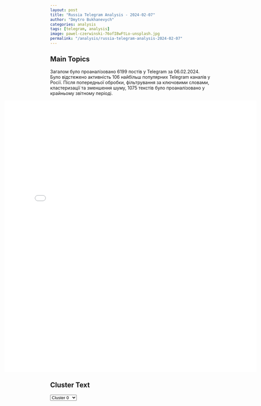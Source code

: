 ```yaml
---
layout: post
title: "Russia Telegram Analysis - 2024-02-07"
author: "Dmytro Bukhanevych"
categories: analysis
tags: [telegram, analysis]
image: pawel-czerwinski-76ofI8wFtLo-unsplash.jpg
permalink: "/analysis/russia-telegram-analysis-2024-02-07"
---
```


<style>
    /* Adjusting iframe-container styles */
    .wide-iframe-container {
        width: calc(100% + 30vw);  /* Extending the width */
        margin-left: -15vw;       /* Negative margin to push to the left */
        overflow: hidden;         /* In case the iframe content spills over */
    }

    .wide-iframe-container iframe {
        width: 100%;  /* Making the iframe take the full width of its container */
        border: none; /* Removing any borders from the iframe */
    }

    /* Toggle mechanism */
    .hidden {
        display: none;
    }
    
    .show-content-target:checked + .show-content {
        display: block;
    }
</style>

<h2>Main Topics</h2>
<p>Загалом було проаналізовано 6199 постів у Telegram за 06.02.2024. Було відстежено активність 106 найбільш популярних Telegram каналів у Росії. Після попередньої обробки, фільтрування за ключовими словами, кластеризації та зменшення шуму, 1075 текстів було проаналізовано у крайньому звітному періоді.</p>
<!-- Embedding Main Plotly Visualization -->
<div class="wide-iframe-container">
    <iframe src="{{site.baseurl}}/visualizations/2024-02-07/fig_topics_time.html" height="850"></iframe>
</div>


<h2>Cluster Text</h2>

<!-- Dropdown to select a cluster -->
<select id="clusterSelector" onchange="displayClusterText()">
<option value="0">Cluster 0</option><option value="1">Cluster 1</option><option value="2">Cluster 2</option><option value="3">Cluster 3</option><option value="4">Cluster 4</option><option value="5">Cluster 5</option><option value="6">Cluster 6</option><option value="7">Cluster 7</option><option value="8">Cluster 8</option><option value="9">Cluster 9</option><option value="10">Cluster 10</option><option value="11">Cluster 11</option><option value="12">Cluster 12</option>
</select>

<!-- Display area for the selected cluster's text -->
<div id="clusterTextDisplay" class="hidden"></div>

<script type="text/javascript">
    var clusterDetails = {"0": "<b>Total Posts:</b> 18<br><b>Date:</b> 2024-02-06 18:53:29+00:00<br><b>Author:</b> readovkanews<br><b>Link:</b> https://t.me/s/readovkanews/73648<br><b>Subscribers:</b> 2317945<br><b>Text:</b> \u0422\u0435\u043a\u0441\u0442: \u2757\ufe0f\u0416\u0443\u0440\u043d\u0430\u043b\u0438\u0441\u0442 \u0422\u0430\u043a\u0435\u0440 \u041a\u0430\u0440\u043b\u0441\u043e\u043d \u0437\u0430\u044f\u0432\u0438\u043b, \u0447\u0442\u043e \u0441\u043a\u043e\u0440\u043e \u0432\u043e\u0437\u044c\u043c\u0435\u0442 \u0438\u043d\u0442\u0435\u0440\u0432\u044c\u044e \u0443 \u041f\u0443\u0442\u0438\u043d\u0430", "1": "<b>Total Posts:</b> 118<br><b>Date:</b> 2024-02-06 18:56:14+00:00<br><b>Author:</b> shot_shot<br><b>Link:</b> https://t.me/s/shot_shot/62236<br><b>Subscribers:</b> 865667<br><b>Text:</b> \u0422\u0435\u043a\u0441\u0442: \u0410\u043c\u0435\u0440\u0438\u043a\u0430\u043d\u0441\u043a\u0438\u0439 \u0436\u0443\u0440\u043d\u0430\u043b\u0438\u0441\u0442 \u0422\u0430\u043a\u0435\u0440 \u041a\u0430\u0440\u043b\u0441\u043e\u043d \u043f\u043e\u0434\u0442\u0432\u0435\u0440\u0434\u0438\u043b, \u0447\u0442\u043e \u0441\u043a\u043e\u0440\u043e \u0432\u043e\u0437\u044c\u043c\u0451\u0442 \u0438\u043d\u0442\u0435\u0440\u0432\u044c\u044e \u0443 \u0412\u043b\u0430\u0434\u0438\u043c\u0438\u0440\u0430 \u041f\u0443\u0442\u0438\u043d\u0430.\u0413\u043b\u0430\u0432\u043d\u043e\u0435: \u2014 \u0412\u043e\u0437\u044c\u043c\u0451\u0442 \u0438\u043d\u0442\u0435\u0440\u0432\u044c\u044e \u0443 \u043f\u0440\u0435\u0437\u0438\u0434\u0435\u043d\u0442\u0430 \u0420\u0424, \u043f\u043e\u0442\u043e\u043c\u0443 \u0447\u0442\u043e \u0430\u043c\u0435\u0440\u0438\u043a\u0430\u043d\u0446\u044b \u0430\u0431\u0441\u043e\u043b\u044e\u0442\u043d\u043e \u043d\u0435 \u0432 \u043a\u0443\u0440\u0441\u0435 \u0442\u043e\u0433\u043e, \u0447\u0442\u043e \u043f\u0440\u043e\u0438\u0441\u0445\u043e\u0434\u0438\u0442 \u0432 \u0420\u043e\u0441\u0441\u0438\u0438 \u0438 \u043d\u0430 \u0423\u043a\u0440\u0430\u0438\u043d\u0435. \u2014 \u041a\u043e\u043c\u0430\u043d\u0434\u0430 \u041a\u0430\u0440\u043b\u0441\u043e\u043d\u0430 \u0441\u0430\u043c\u0430 \u043e\u043f\u043b\u0430\u0442\u0438\u043b\u0430 \u043f\u043e\u0435\u0437\u0434\u043a\u0443 \u0432 \u041c\u043e\u0441\u043a\u0432\u0443, \u043e\u043d \u043d\u0438 \u043e\u0442 \u043a\u043e\u0433\u043e \u043d\u0435 \u0431\u0440\u0430\u043b \u0434\u0435\u043d\u0435\u0433. \u2014 \u0411\u0435\u043b\u044b\u0439 \u0434\u043e\u043c \u0434\u0432\u0430\u0436\u0434\u044b \u043f\u044b\u0442\u0430\u043b\u0441\u044f \u0441\u043e\u0440\u0432\u0430\u0442\u044c \u0438\u043d\u0442\u0435\u0440\u0432\u044c\u044e \u0441 \u0412\u043b\u0430\u0434\u0438\u043c\u0438\u0440\u043e\u043c \u041f\u0443\u0442\u0438\u043d\u044b\u043c.\u2014 \u0418\u043d\u0442\u0435\u0440\u0432\u044c\u044e \u0441 \u0412\u043b\u0430\u0434\u0438\u043c\u0438\u0440\u043e\u043c \u041f\u0443\u0442\u0438\u043d\u044b\u043c \u0431\u0443\u0434\u0435\u0442 \u0432\u044b\u043b\u043e\u0436\u0435\u043d\u043e \u043d\u0430 \u0441\u0430\u0439\u0442\u0435, \u043f\u043e\u0441\u043c\u043e\u0442\u0440\u0435\u0442\u044c \u0435\u0433\u043e \u043c\u043e\u0436\u043d\u043e \u0431\u0443\u0434\u0435\u0442 \u0431\u0435\u0441\u043f\u043b\u0430\u0442\u043d\u043e. \u2014 \u041f\u0440\u0435\u0434\u043b\u043e\u0436\u0438\u043b \u0417\u0435\u043b\u0435\u043d\u0441\u043a\u043e\u043c\u0443 \u0434\u0430\u0442\u044c \u0438\u043d\u0442\u0435\u0440\u0432\u044c\u044e. \u041a\u0430\u0440\u043b\u0441\u043e\u043d \u0443\u0442\u0432\u0435\u0440\u0436\u0434\u0430\u0435\u0442, \u0447\u0442\u043e, \u0437\u0430\u043f\u0438\u0441\u044b\u0432\u0430\u044f \u0438\u043d\u0442\u0435\u0440\u0432\u044c\u044e \u0441 \u0417\u0435\u043b\u0435\u043d\u0441\u043a\u0438\u043c, \u0421\u041c\u0418 \u0437\u0430\u043d\u0438\u043c\u0430\u044e\u0442\u0441\u044f \u043f\u0440\u043e\u043f\u0430\u0433\u0430\u043d\u0434\u043e\u0439 \u0432 \u0441\u0430\u043c\u043e\u0439 \u043e\u0442\u0432\u0440\u0430\u0442\u0438\u0442\u0435\u043b\u044c\u043d\u043e\u0439 \u0444\u043e\u0440\u043c\u0435, \u0432\u0435\u0434\u0443\u0449\u0435\u0439 \u043a \u0433\u0438\u0431\u0435\u043b\u0438 \u043b\u044e\u0434\u0435\u0439.\u0420\u0430\u043d\u0435\u0435 SHOT \u043f\u0438\u0441\u0430\u043b, \u0447\u0442\u043e \u041a\u0430\u0440\u043b\u0441\u043e\u043d\u0430 \u0437\u0430\u043c\u0435\u0442\u0438\u043b\u0438 \u0432 \u043c\u043e\u0441\u043a\u043e\u0432\u0441\u043a\u043e\u043c \u0411\u043e\u043b\u044c\u0448\u043e\u043c \u0442\u0435\u0430\u0442\u0440\u0435. \u042d\u0442\u043e \u043f\u0435\u0440\u0432\u044b\u0439 \u0432\u0438\u0437\u0438\u0442 \u0441\u043a\u0430\u043d\u0434\u0430\u043b\u044c\u043d\u043e\u0433\u043e \u043e\u0431\u043e\u0437\u0440\u0435\u0432\u0430\u0442\u0435\u043b\u044f \u0432 \u0420\u043e\u0441\u0441\u0438\u044e.\ud83c\udfaf \u041f\u043e\u0434\u043f\u0438\u0441\u044b\u0432\u0430\u0439\u0441\u044f \u043d\u0430 SHOT", "2": "<b>Total Posts:</b> 239<br><b>Date:</b> 2024-02-06 03:02:00+00:00<br><b>Author:</b> ostashkonews<br><b>Link:</b> https://t.me/s/OstashkoNews/118425<br><b>Subscribers:</b> 370603<br><b>Text:</b> \u0422\u0435\u043a\u0441\u0442: \ud83d\udd57 \u0413\u043b\u0430\u0432\u043d\u044b\u0435 \u0441\u043e\u0431\u044b\u0442\u0438\u044f \u043d\u0430 06:00:\u25aa\ufe0f\u0412\u043b\u0430\u0441\u0442\u0438 \u0423\u043a\u0440\u0430\u0438\u043d\u044b \u043f\u0440\u043e\u0432\u043e\u0434\u044f\u0442 \u0430\u0443\u0434\u0438\u0442 \u0434\u0435\u0439\u0441\u0442\u0432\u0438\u0439 \u0412\u0421\u0423 \u0437\u0430 \u0434\u0432\u0430 \u0433\u043e\u0434\u0430\u25aa\ufe0f\u041f\u0440\u0435\u0434\u0441\u0442\u0430\u0432\u0438\u0442\u0435\u043b\u044c \u0421\u043e\u0435\u0434\u0438\u043d\u0435\u043d\u043d\u044b\u0445 \u0428\u0442\u0430\u0442\u043e\u0432 \u0432 \u041e\u041e\u041d \u043d\u0430\u0437\u0432\u0430\u043b \u0443\u0434\u0430\u0440\u044b \u043f\u043e \u0418\u0440\u0430\u043a\u0443 \u0438 \u0421\u0438\u0440\u0438\u0438 \u00ab\u043d\u0435\u043e\u0431\u0445\u043e\u0434\u0438\u043c\u044b\u043c\u0438 \u0438 \u043f\u0440\u043e\u043f\u043e\u0440\u0446\u0438\u043e\u043d\u0430\u043b\u044c\u043d\u044b\u043c\u0438\u00bb\u25aa\ufe0f\u0428\u0430\u043d\u0441\u044b \u0423\u043a\u0440\u0430\u0438\u043d\u044b \u0434\u043e\u0431\u0438\u0442\u044c\u0441\u044f \u044d\u043a\u0441\u0442\u0440\u0430\u0434\u0438\u0446\u0438\u0438 \u0440\u043e\u0441\u0441\u0438\u0439\u0441\u043a\u043e\u0433\u043e \u0431\u0438\u0437\u043d\u0435\u0441\u043c\u0435\u043d\u0430 \u0427\u0443\u0440\u043a\u0438\u043d\u0430 \u043d\u0435\u0432\u044b\u0441\u043e\u043a\u0438\u25aa\ufe0f\u0423\u043a\u0440\u0430\u0438\u043d\u0446\u044b \u043d\u0435 \u0445\u043e\u0442\u044f\u0442 \u0440\u0430\u0431\u043e\u0442\u0430\u0442\u044c \u0432 \u0413\u0435\u0440\u043c\u0430\u043d\u0438\u0438 \u0438\u0437-\u0437\u0430 \u0432\u044b\u0441\u043e\u043a\u0438\u0445 \u043f\u043e\u0441\u043e\u0431\u0438\u0439\u041e\u0441\u0442\u0430\u0448\u043a\u043e! \u0412\u0430\u0436\u043d\u043e\u0435 \u2013 \u043f\u043e\u0434\u043f\u0438\u0448\u0438\u0441\u044c", "3": "<b>Total Posts:</b> 76<br><b>Date:</b> 2024-02-06 18:33:52+00:00<br><b>Author:</b> readovkanews<br><b>Link:</b> https://t.me/s/readovkanews/73644<br><b>Subscribers:</b> 2317945<br><b>Text:</b> \u0422\u0435\u043a\u0441\u0442: \u2757\ufe0f\u0411\u0430\u0439\u0434\u0435\u043d \u043f\u043e\u0442\u0440\u0435\u0431\u043e\u0432\u0430\u043b \u043e\u0442 \u041a\u043e\u043d\u0433\u0440\u0435\u0441\u0441\u0430 \u043d\u0435\u043c\u0435\u0434\u043b\u0435\u043d\u043d\u043e \u043f\u0440\u0435\u0434\u0441\u0442\u0430\u0432\u0438\u0442\u044c \u0435\u043c\u0443 \u043d\u0430 \u0441\u0442\u043e\u043b \u0434\u043b\u044f \u043f\u043e\u0434\u043f\u0438\u0441\u0438 \u0437\u0430\u043a\u043e\u043d\u043e\u043f\u0440\u043e\u0435\u043a\u0442 \u043f\u043e \u043f\u043e\u043c\u043e\u0449\u0438 \u0423\u043a\u0440\u0430\u0438\u043d\u0435 \u2014 \u0437\u0430\u044f\u0432\u043b\u0435\u043d\u0438\u0435\u0417\u0430\u043a\u043e\u043d\u043e\u043f\u0440\u043e\u0435\u043a\u0442 \u043f\u043e \u0433\u0440\u0430\u043d\u0438\u0446\u0435 \u0438 \u043f\u043e\u043c\u043e\u0449\u0438 \u0423\u043a\u0440\u0430\u0438\u043d\u0435, \u0441\u043a\u043e\u0440\u0435\u0435 \u0432\u0441\u0435\u0433\u043e, \u0434\u0430\u0436\u0435 \u043d\u0435 \u0431\u0443\u0434\u0435\u0442 \u043f\u043e\u0441\u0442\u0430\u0432\u043b\u0435\u043d \u043d\u0430 \u0433\u043e\u043b\u043e\u0441\u043e\u0432\u0430\u043d\u0438\u0435 \u0432 \u0421\u0435\u043d\u0430\u0442\u0435 \u0421\u0428\u0410, \u0437\u0430\u044f\u0432\u0438\u043b \u0432 \u0441\u0432\u043e\u0435\u043c \u043e\u0431\u0440\u0430\u0449\u0435\u043d\u0438\u0438 \u0414\u0436\u043e \u0411\u0430\u0439\u0434\u0435\u043d. \u0418\u0437-\u0437\u0430 \u044d\u0442\u043e\u0433\u043e, \u043f\u043e \u0435\u0433\u043e \u0441\u043b\u043e\u0432\u0430\u043c, \u043d\u0435\u0437\u0430\u043b\u0435\u0436\u043d\u0430\u044f \u043d\u0430\u0445\u043e\u0434\u0438\u0442\u0441\u044f \u0432 \u043e\u0442\u0447\u0430\u044f\u043d\u043d\u043e\u043c \u043f\u043e\u043b\u043e\u0436\u0435\u043d\u0438\u0438.\u0420\u0430\u043d\u0435\u0435 \u043b\u0438\u0434\u0435\u0440 \u0414\u0435\u043c\u043f\u0430\u0440\u0442\u0438\u0438 \u0432 \u0421\u0435\u043d\u0430\u0442\u0435 \u0443\u0433\u0440\u043e\u0436\u0430\u043b \u0438\u0441\u0447\u0435\u0437\u043d\u043e\u0432\u0435\u043d\u0438\u0435\u043c \u0423\u043a\u0440\u0430\u0438\u043d\u044b \u0434\u043e \u043a\u043e\u043d\u0446\u0430 \u0433\u043e\u0434\u0430, \u0435\u0441\u043b\u0438 \u041a\u0438\u0435\u0432\u0443 \u043d\u0435 \u0432\u044b\u0434\u0435\u043b\u044f\u0442 \u0431\u0430\u0441\u043d\u043e\u0441\u043b\u043e\u0432\u043d\u044b\u0435 $60 \u043c\u043b\u0440\u0434. \u0411\u0430\u0439\u0434\u0435\u043d, \u043f\u043e\u0434\u0447\u0435\u0440\u043a\u0438\u0432\u0430\u044f \u00ab\u043d\u0435\u043c\u0435\u0434\u043b\u0435\u043d\u043d\u043e\u00bb, \u0443\u0436\u0435 \u043d\u0430\u0447\u0438\u043d\u0430\u0435\u0442 \u0442\u043e\u043f\u0430\u0442\u044c \u043d\u043e\u0436\u043a\u043e\u0439.", "4": "<b>Total Posts:</b> 192<br><b>Date:</b> 2024-02-06 11:07:12+00:00<br><b>Author:</b> mod_russia<br><b>Link:</b> https://t.me/s/mod_russia/35390<br><b>Subscribers:</b> 533005<br><b>Text:</b> \u0422\u0435\u043a\u0441\u0442: \u26a1\ufe0f\u00a0\u0421\u0432\u043e\u0434\u043a\u0430 \u041c\u0438\u043d\u0438\u0441\u0442\u0435\u0440\u0441\u0442\u0432\u0430 \u043e\u0431\u043e\u0440\u043e\u043d\u044b \u0420\u043e\u0441\u0441\u0438\u0439\u0441\u043a\u043e\u0439 \u0424\u0435\u0434\u0435\u0440\u0430\u0446\u0438\u0438 \u043e \u0445\u043e\u0434\u0435 \u043f\u0440\u043e\u0432\u0435\u0434\u0435\u043d\u0438\u044f \u0441\u043f\u0435\u0446\u0438\u0430\u043b\u044c\u043d\u043e\u0439 \u0432\u043e\u0435\u043d\u043d\u043e\u0439 \u043e\u043f\u0435\u0440\u0430\u0446\u0438\u0438\u00a0(\u043f\u043e \u0441\u043e\u0441\u0442\u043e\u044f\u043d\u0438\u044e \u043d\u0430 6 \u0444\u0435\u0432\u0440\u0430\u043b\u044f 2024 \u0433.)\u0412\u043e\u043e\u0440\u0443\u0436\u0435\u043d\u043d\u044b\u0435 \u0421\u0438\u043b\u044b \u0420\u043e\u0441\u0441\u0438\u0439\u0441\u043a\u043e\u0439 \u0424\u0435\u0434\u0435\u0440\u0430\u0446\u0438\u0438 \u043f\u0440\u043e\u0434\u043e\u043b\u0436\u0430\u044e\u0442 \u043f\u0440\u043e\u0432\u0435\u0434\u0435\u043d\u0438\u0435 \u0441\u043f\u0435\u0446\u0438\u0430\u043b\u044c\u043d\u043e\u0439 \u0432\u043e\u0435\u043d\u043d\u043e\u0439 \u043e\u043f\u0435\u0440\u0430\u0446\u0438\u0438.\u25ab\ufe0f \u041d\u0430 \u041a\u0443\u043f\u044f\u043d\u0441\u043a\u043e\u043c \u043d\u0430\u043f\u0440\u0430\u0432\u043b\u0435\u043d\u0438\u0438 \u043f\u043e\u0434\u0440\u0430\u0437\u0434\u0435\u043b\u0435\u043d\u0438\u044f \u00ab\u0417\u0430\u043f\u0430\u0434\u043d\u043e\u0439\u00bb \u0433\u0440\u0443\u043f\u043f\u0438\u0440\u043e\u0432\u043a\u0438 \u0432\u043e\u0439\u0441\u043a \u043e\u0442\u0440\u0430\u0437\u0438\u043b\u0438 \u0448\u0435\u0441\u0442\u044c \u0430\u0442\u0430\u043a \u0448\u0442\u0443\u0440\u043c\u043e\u0432\u044b\u0445 \u0433\u0440\u0443\u043f\u043f 25-\u0439 \u0432\u043e\u0437\u0434\u0443\u0448\u043d\u043e-\u0434\u0435\u0441\u0430\u043d\u0442\u043d\u043e\u0439, 30-\u0439, 44-\u0439 \u043c\u0435\u0445\u0430\u043d\u0438\u0437\u0438\u0440\u043e\u0432\u0430\u043d\u043d\u044b\u0445 \u0431\u0440\u0438\u0433\u0430\u0434 \u0412\u0421\u0423 \u0438 18-\u0439 \u0431\u0440\u0438\u0433\u0430\u0434\u044b \u043d\u0430\u0446\u0433\u0432\u0430\u0440\u0434\u0438\u0438 \u0423\u043a\u0440\u0430\u0438\u043d\u044b \u0432 \u0440\u0430\u0439\u043e\u043d\u0430\u0445 \u043d\u0430\u0441\u0435\u043b\u0435\u043d\u043d\u044b\u0445 \u043f\u0443\u043d\u043a\u0442\u043e\u0432 \u0421\u0438\u043d\u044c\u043a\u043e\u0432\u043a\u0430 \u0425\u0430\u0440\u044c\u043a\u043e\u0432\u0441\u043a\u043e\u0439 \u043e\u0431\u043b\u0430\u0441\u0442\u0438 \u0438 \u0422\u0435\u0440\u043d\u044b \u0414\u043e\u043d\u0435\u0446\u043a\u043e\u0439 \u041d\u0430\u0440\u043e\u0434\u043d\u043e\u0439 \u0420\u0435\u0441\u043f\u0443\u0431\u043b\u0438\u043a\u0438.\u041f\u0440\u043e\u0442\u0438\u0432\u043d\u0438\u043a \u043f\u043e\u0442\u0435\u0440\u044f\u043b \u0434\u043e 35-\u0442\u0438 \u0432\u043e\u0435\u043d\u043d\u043e\u0441\u043b\u0443\u0436\u0430\u0449\u0438\u0445 \u0438 \u0434\u0432\u0430 \u0430\u0432\u0442\u043e\u043c\u043e\u0431\u0438\u043b\u044f.\u25ab\ufe0f \u041d\u0430 \u041a\u0440\u0430\u0441\u043d\u043e\u043b\u0438\u043c\u0430\u043d\u0441\u043a\u043e\u043c \u043d\u0430\u043f\u0440\u0430\u0432\u043b\u0435\u043d\u0438\u0438 \u043f\u043e\u0434\u0440\u0430\u0437\u0434\u0435\u043b\u0435\u043d\u0438\u044f \u0433\u0440\u0443\u043f\u043f\u0438\u0440\u043e\u0432\u043a\u0438 \u0432\u043e\u0439\u0441\u043a \u00ab\u0426\u0435\u043d\u0442\u0440\u00bb \u0433\u0440\u0430\u043c\u043e\u0442\u043d\u044b\u043c\u0438 \u0434\u0435\u0439\u0441\u0442\u0432\u0438\u044f\u043c\u0438 \u0443\u043b\u0443\u0447\u0448\u0438\u043b\u0438 \u043f\u043e\u043b\u043e\u0436\u0435\u043d\u0438\u0435 \u043f\u043e \u043f\u0435\u0440\u0435\u0434\u043d\u0435\u043c\u0443 \u043a\u0440\u0430\u044e \u0438 \u043e\u0442\u0440\u0430\u0437\u0438\u043b\u0438 \u0434\u0432\u0435 \u0430\u0442\u0430\u043a\u0438 \u0448\u0442\u0443\u0440\u043c\u043e\u0432\u044b\u0445 \u0433\u0440\u0443\u043f\u043f 60-\u0439 \u043c\u0435\u0445\u0430\u043d\u0438\u0437\u0438\u0440\u043e\u0432\u0430\u043d\u043d\u043e\u0439 \u0431\u0440\u0438\u0433\u0430\u0434\u044b \u0412\u0421\u0423 \u0432 \u0440\u0430\u0439\u043e\u043d\u0435 \u043d\u0430\u0441\u0435\u043b\u0435\u043d\u043d\u043e\u0433\u043e \u043f\u0443\u043d\u043a\u0442\u0430 \u042f\u043c\u043f\u043e\u043b\u043e\u0432\u043a\u0430 \u0414\u043e\u043d\u0435\u0446\u043a\u043e\u0439 \u041d\u0430\u0440\u043e\u0434\u043d\u043e\u0439 \u0420\u0435\u0441\u043f\u0443\u0431\u043b\u0438\u043a\u0438. \u041a\u0440\u043e\u043c\u0435 \u0442\u043e\u0433\u043e, \u043d\u0430\u043d\u0435\u0441\u0435\u043d\u043e \u043f\u043e\u0440\u0430\u0436\u0435\u043d\u0438\u0435 \u0436\u0438\u0432\u043e\u0439 \u0441\u0438\u043b\u0435 \u0438 \u0442\u0435\u0445\u043d\u0438\u043a\u0435 \u043f\u043e\u0434\u0440\u0430\u0437\u0434\u0435\u043b\u0435\u043d\u0438\u0439 \u0412\u0421\u0423 \u0432 \u0440\u0430\u0439\u043e\u043d\u0430\u0445 \u043d\u0430\u0441\u0435\u043b\u0435\u043d\u043d\u044b\u0445 \u043f\u0443\u043d\u043a\u0442\u043e\u0432 \u0422\u043e\u0440\u0441\u043a\u043e\u0435 \u0414\u043e\u043d\u0435\u0446\u043a\u043e\u0439 \u041d\u0430\u0440\u043e\u0434\u043d\u043e\u0439 \u0420\u0435\u0441\u043f\u0443\u0431\u043b\u0438\u043a\u0438 \u0438 \u0421\u0435\u0440\u0435\u0431\u0440\u044f\u043d\u043a\u0430.\u041f\u043e\u0442\u0435\u0440\u0438 \u043f\u0440\u043e\u0442\u0438\u0432\u043d\u0438\u043a\u0430 \u0441\u043e\u0441\u0442\u0430\u0432\u0438\u043b\u0438: \u0434\u043e 240 \u0432\u043e\u0435\u043d\u043d\u043e\u0441\u043b\u0443\u0436\u0430\u0449\u0438\u0445, \u0442\u0440\u0438 \u0431\u043e\u0435\u0432\u044b\u0435 \u0431\u0440\u043e\u043d\u0438\u0440\u043e\u0432\u0430\u043d\u043d\u044b\u0435 \u043c\u0430\u0448\u0438\u043d\u044b, \u0447\u0435\u0442\u044b\u0440\u0435 \u0430\u0432\u0442\u043e\u043c\u043e\u0431\u0438\u043b\u044f, \u0430 \u0442\u0430\u043a\u0436\u0435 \u0441\u0430\u043c\u043e\u0445\u043e\u0434\u043d\u0430\u044f \u0430\u0440\u0442\u0438\u043b\u043b\u0435\u0440\u0438\u0439\u0441\u043a\u0430\u044f \u0443\u0441\u0442\u0430\u043d\u043e\u0432\u043a\u0430 \u00ab\u0410\u043a\u0430\u0446\u0438\u044f\u00bb.\u25ab\ufe0f \u041d\u0430 \u0414\u043e\u043d\u0435\u0446\u043a\u043e\u043c \u043d\u0430\u043f\u0440\u0430\u0432\u043b\u0435\u043d\u0438\u0438 \u043f\u043e\u0434\u0440\u0430\u0437\u0434\u0435\u043b\u0435\u043d\u0438\u044f \u00ab\u042e\u0436\u043d\u043e\u0439\u00bb \u0433\u0440\u0443\u043f\u043f\u0438\u0440\u043e\u0432\u043a\u0438 \u0432\u043e\u0439\u0441\u043a \u0437\u0430\u043d\u044f\u043b\u0438 \u0431\u043e\u043b\u0435\u0435 \u0432\u044b\u0433\u043e\u0434\u043d\u044b\u0435 \u0440\u0443\u0431\u0435\u0436\u0438 \u0438 \u043f\u043e\u0437\u0438\u0446\u0438\u0438, \u0430 \u0442\u0430\u043a\u0436\u0435 \u043e\u0442\u0440\u0430\u0437\u0438\u043b\u0438 \u0441\u0435\u043c\u044c \u0430\u0442\u0430\u043a \u043f\u0440\u043e\u0442\u0438\u0432\u043d\u0438\u043a\u0430 \u0438 \u043d\u0430\u043d\u0435\u0441\u043b\u0438 \u043f\u043e\u0440\u0430\u0436\u0435\u043d\u0438\u0435 \u0436\u0438\u0432\u043e\u0439 \u0441\u0438\u043b\u0435 \u0438 \u0442\u0435\u0445\u043d\u0438\u043a\u0435 \u0412\u0421\u0423 \u0432 \u0440\u0430\u0439\u043e\u043d\u0430\u0445 \u043d\u0430\u0441\u0435\u043b\u0435\u043d\u043d\u044b\u0445 \u043f\u0443\u043d\u043a\u0442\u043e\u0432 \u041a\u043b\u0435\u0449\u0435\u0435\u0432\u043a\u0430, \u0410\u043d\u0434\u0440\u0435\u0435\u0432\u043a\u0430, \u041a\u0443\u0440\u0434\u044e\u043c\u043e\u0432\u043a\u0430, \u041d\u043e\u0432\u0433\u043e\u0440\u043e\u0434\u0441\u043a\u043e\u0435, \u0413\u0435\u043e\u0440\u0433\u0438\u0435\u0432\u043a\u0430 \u0438 \u041a\u0430\u0442\u0435\u0440\u0438\u043d\u043e\u0432\u043a\u0430 \u0414\u043e\u043d\u0435\u0446\u043a\u043e\u0439 \u041d\u0430\u0440\u043e\u0434\u043d\u043e\u0439 \u0420\u0435\u0441\u043f\u0443\u0431\u043b\u0438\u043a\u0438.\u0412\u0421\u0423 \u043f\u043e\u0442\u0435\u0440\u044f\u043b\u0438 \u0443\u0431\u0438\u0442\u044b\u043c\u0438 \u0438 \u0440\u0430\u043d\u0435\u043d\u044b\u043c\u0438 \u0434\u043e 290 \u0432\u043e\u0435\u043d\u043d\u043e\u0441\u043b\u0443\u0436\u0430\u0449\u0438\u0445, \u0442\u0430\u043d\u043a, \u0434\u0432\u0435 \u0431\u043e\u0435\u0432\u044b\u0435 \u043c\u0430\u0448\u0438\u043d\u044b \u043f\u0435\u0445\u043e\u0442\u044b \u0438 \u0442\u0440\u0438 \u0430\u0432\u0442\u043e\u043c\u043e\u0431\u0438\u043b\u044f.\u041a\u0440\u043e\u043c\u0435 \u0442\u043e\u0433\u043e, \u0432 \u0445\u043e\u0434\u0435 \u043a\u043e\u043d\u0442\u0440\u0431\u0430\u0442\u0430\u0440\u0435\u0439\u043d\u043e\u0439 \u0431\u043e\u0440\u044c\u0431\u044b \u043f\u043e\u0440\u0430\u0436\u0435\u043d\u044b: \u0430\u0440\u0442\u0438\u043b\u043b\u0435\u0440\u0438\u0439\u0441\u043a\u0430\u044f \u0441\u0438\u0441\u0442\u0435\u043c\u0430 \u041c777 \u043f\u0440\u043e\u0438\u0437\u0432\u043e\u0434\u0441\u0442\u0432\u0430 \u0421\u0428\u0410, \u0433\u0430\u0443\u0431\u0438\u0446\u0430 \u00ab\u041c\u0441\u0442\u0430-\u0411\u00bb, \u0430 \u0442\u0430\u043a\u0436\u0435 \u0440\u0430\u0434\u0438\u043e\u043b\u043e\u043a\u0430\u0446\u0438\u043e\u043d\u043d\u0430\u044f \u0441\u0442\u0430\u043d\u0446\u0438\u044f \u043a\u043e\u043d\u0442\u0440\u0431\u0430\u0442\u0430\u0440\u0435\u0439\u043d\u043e\u0439 \u0431\u043e\u0440\u044c\u0431\u044b \u043f\u0440\u043e\u0438\u0437\u0432\u043e\u0434\u0441\u0442\u0432\u0430 \u0421\u0428\u0410 AN/TPQ-50.\u25ab\ufe0f \u041d\u0430 \u042e\u0436\u043d\u043e-\u0414\u043e\u043d\u0435\u0446\u043a\u043e\u043c \u043d\u0430\u043f\u0440\u0430\u0432\u043b\u0435\u043d\u0438\u0438 \u043f\u043e\u0434\u0440\u0430\u0437\u0434\u0435\u043b\u0435\u043d\u0438\u044f \u0433\u0440\u0443\u043f\u043f\u0438\u0440\u043e\u0432\u043a\u0438 \u0432\u043e\u0439\u0441\u043a \u00ab\u0412\u043e\u0441\u0442\u043e\u043a\u00bb \u0443\u043b\u0443\u0447\u0448\u0438\u043b\u0438 \u043f\u043e\u043b\u043e\u0436\u0435\u043d\u0438\u0435 \u043f\u043e \u043f\u0435\u0440\u0435\u0434\u043d\u0435\u043c\u0443 \u043a\u0440\u0430\u044e, \u043e\u0442\u0440\u0430\u0437\u0438\u043b\u0438 \u0434\u0432\u0435 \u0430\u0442\u0430\u043a\u0438 \u043f\u0440\u043e\u0442\u0438\u0432\u043d\u0438\u043a\u0430, \u0438 \u043d\u0430\u043d\u0435\u0441\u043b\u0438 \u043f\u043e\u0440\u0430\u0436\u0435\u043d\u0438\u0435 \u0436\u0438\u0432\u043e\u0439 \u0441\u0438\u043b\u0435 \u0438 \u0442\u0435\u0445\u043d\u0438\u043a\u0435 58-\u0439 \u043c\u043e\u0442\u043e\u043f\u0435\u0445\u043e\u0442\u043d\u043e\u0439 \u0431\u0440\u0438\u0433\u0430\u0434\u044b \u0412\u0421\u0423, 105-\u0439, 128-\u0439 \u0431\u0440\u0438\u0433\u0430\u0434 \u0442\u0435\u0440\u043e\u0431\u043e\u0440\u043e\u043d\u044b \u0432 \u0440\u0430\u0439\u043e\u043d\u0430\u0445 \u043d\u0430\u0441\u0435\u043b\u0435\u043d\u043d\u044b\u0445 \u043f\u0443\u043d\u043a\u0442\u043e\u0432 \u0421\u0442\u0430\u0440\u043e\u043c\u0430\u0439\u043e\u0440\u0441\u043a\u043e\u0435, \u0423\u0440\u043e\u0436\u0430\u0439\u043d\u043e\u0435 \u0414\u043e\u043d\u0435\u0446\u043a\u043e\u0439 \u041d\u0430\u0440\u043e\u0434\u043d\u043e\u0439 \u0420\u0435\u0441\u043f\u0443\u0431\u043b\u0438\u043a\u0438 \u0438 \u041f\u0440\u0438\u044e\u0442\u043d\u043e\u0435 \u0417\u0430\u043f\u043e\u0440\u043e\u0436\u0441\u043a\u043e\u0439 \u043e\u0431\u043b\u0430\u0441\u0442\u0438.\u041f\u043e\u0442\u0435\u0440\u0438 \u043f\u0440\u043e\u0442\u0438\u0432\u043d\u0438\u043a\u0430 \u0441\u043e\u0441\u0442\u0430\u0432\u0438\u043b\u0438 \u0434\u043e 195-\u0442\u0438 \u0432\u043e\u0435\u043d\u043d\u043e\u0441\u043b\u0443\u0436\u0430\u0449\u0438\u0445, \u0442\u0430\u043d\u043a \u0438 \u0434\u0432\u0430 \u0430\u0432\u0442\u043e\u043c\u043e\u0431\u0438\u043b\u044f.\u0412 \u0445\u043e\u0434\u0435 \u043a\u043e\u043d\u0442\u0440\u0431\u0430\u0442\u0430\u0440\u0435\u0439\u043d\u043e\u0439 \u0431\u043e\u0440\u044c\u0431\u044b \u043f\u043e\u0440\u0430\u0436\u0435\u043d\u044b \u0434\u0432\u0435 \u0441\u0430\u043c\u043e\u0445\u043e\u0434\u043d\u044b\u0435 \u0430\u0440\u0442\u0438\u043b\u043b\u0435\u0440\u0438\u0439\u0441\u043a\u0438\u0435 \u0443\u0441\u0442\u0430\u043d\u043e\u0432\u043a\u0438: \u00ab\u0410\u043a\u0430\u0446\u0438\u044f\u00bb \u0438 \u00ab\u0413\u0432\u043e\u0437\u0434\u0438\u043a\u0430\u00bb.\u25ab\ufe0f \u041d\u0430 \u0417\u0430\u043f\u043e\u0440\u043e\u0436\u0441\u043a\u043e\u043c \u043d\u0430\u043f\u0440\u0430\u0432\u043b\u0435\u043d\u0438\u0438 \u043f\u043e\u0434\u0440\u0430\u0437\u0434\u0435\u043b\u0435\u043d\u0438\u044f \u0440\u043e\u0441\u0441\u0438\u0439\u0441\u043a\u043e\u0439 \u0433\u0440\u0443\u043f\u043f\u0438\u0440\u043e\u0432\u043a\u0438 \u0432\u043e\u0439\u0441\u043a \u043f\u0440\u0438 \u043f\u043e\u0434\u0434\u0435\u0440\u0436\u043a\u0435 \u0430\u0440\u0442\u0438\u043b\u043b\u0435\u0440\u0438\u0438 \u043d\u0430\u043d\u0435\u0441\u043b\u0438 \u043f\u043e\u0440\u0430\u0436\u0435\u043d\u0438\u0435 \u0436\u0438\u0432\u043e\u0439 \u0441\u0438\u043b\u0435 \u0438 \u0442\u0435\u0445\u043d\u0438\u043a\u0435 128-\u0439 \u0433\u043e\u0440\u043d\u043e-\u0448\u0442\u0443\u0440\u043c\u043e\u0432\u043e\u0439, 65-\u0439, 118-\u0439 \u043c\u0435\u0445\u0430\u043d\u0438\u0437\u0438\u0440\u043e\u0432\u0430\u043d\u043d\u044b\u0445 \u0431\u0440\u0438\u0433\u0430\u0434 \u0412\u0421\u0423 \u0432 \u0440\u0430\u0439\u043e\u043d\u0430\u0445 \u043d\u0430\u0441\u0435\u043b\u0435\u043d\u043d\u044b\u0445 \u043f\u0443\u043d\u043a\u0442\u043e\u0432 \u0420\u0430\u0431\u043e\u0442\u0438\u043d\u043e, \u041d\u0435\u0441\u0442\u0435\u0440\u044f\u043d\u043a\u0430 \u0438 \u041f\u044f\u0442\u0438\u0445\u0430\u0442\u043a\u0438 \u0417\u0430\u043f\u043e\u0440\u043e\u0436\u0441\u043a\u043e\u0439 \u043e\u0431\u043b\u0430\u0441\u0442\u0438.\u041f\u0440\u043e\u0442\u0438\u0432\u043d\u0438\u043a \u043f\u043e\u0442\u0435\u0440\u044f\u043b \u0431\u043e\u043b\u0435\u0435 95-\u0442\u0438 \u0432\u043e\u0435\u043d\u043d\u043e\u0441\u043b\u0443\u0436\u0430\u0449\u0438\u0445, \u0434\u0432\u0435 \u0431\u043e\u0435\u0432\u044b\u0435 \u0431\u0440\u043e\u043d\u0438\u0440\u043e\u0432\u0430\u043d\u043d\u044b\u0435 \u043c\u0430\u0448\u0438\u043d\u044b \u0438 \u0434\u0432\u0430 \u043f\u0438\u043a\u0430\u043f\u0430.\u0412 \u0445\u043e\u0434\u0435 \u043a\u043e\u043d\u0442\u0440\u0431\u0430\u0442\u0430\u0440\u0435\u0439\u043d\u043e\u0439 \u0431\u043e\u0440\u044c\u0431\u044b \u043f\u043e\u0440\u0430\u0436\u0435\u043d\u044b: \u043e\u0440\u0443\u0434\u0438\u0435 \u0414-20 \u0438 \u0441\u0430\u043c\u043e\u0445\u043e\u0434\u043d\u0430\u044f \u0430\u0440\u0442\u0438\u043b\u043b\u0435\u0440\u0438\u0439\u0441\u043a\u0430\u044f \u0443\u0441\u0442\u0430\u043d\u043e\u0432\u043a\u0430 \u00ab\u0413\u0432\u043e\u0437\u0434\u0438\u043a\u0430\u00bb.\u25ab\ufe0f \u041d\u0430 \u0425\u0435\u0440\u0441\u043e\u043d\u0441\u043a\u043e\u043c \u043d\u0430\u043f\u0440\u0430\u0432\u043b\u0435\u043d\u0438\u0438 \u0432 \u0440\u0435\u0437\u0443\u043b\u044c\u0442\u0430\u0442\u0435 \u0430\u043a\u0442\u0438\u0432\u043d\u044b\u0445 \u0434\u0435\u0439\u0441\u0442\u0432\u0438\u0439 \u043f\u043e\u0434\u0440\u0430\u0437\u0434\u0435\u043b\u0435\u043d\u0438\u0439 \u0440\u043e\u0441\u0441\u0438\u0439\u0441\u043a\u043e\u0439 \u0433\u0440\u0443\u043f\u043f\u0438\u0440\u043e\u0432\u043a\u0438 \u0432\u043e\u0439\u0441\u043a \u0438 \u043a\u043e\u043c\u043f\u043b\u0435\u043a\u0441\u043d\u043e\u0433\u043e \u043e\u0433\u043d\u0435\u0432\u043e\u0433\u043e \u043f\u043e\u0440\u0430\u0436\u0435\u043d\u0438\u044f \u043f\u043e\u0442\u0435\u0440\u0438 \u0412\u0421\u0423 \u0432 \u0442\u0435\u0447\u0435\u043d\u0438\u0435 \u043f\u0440\u043e\u0448\u0435\u0434\u0448\u0438\u0445 \u0441\u0443\u0442\u043e\u043a \u0441\u043e\u0441\u0442\u0430\u0432\u0438\u043b\u0438 \u0434\u043e 30-\u0442\u0438 \u0432\u043e\u0435\u043d\u043d\u043e\u0441\u043b\u0443\u0436\u0430\u0449\u0438\u0445 \u0438 \u0434\u0432\u0430 \u0430\u0432\u0442\u043e\u043c\u043e\u0431\u0438\u043b\u044f.\u25ab\ufe0f \u041e\u043f\u0435\u0440\u0430\u0442\u0438\u0432\u043d\u043e-\u0442\u0430\u043a\u0442\u0438\u0447\u0435\u0441\u043a\u043e\u0439 \u0430\u0432\u0438\u0430\u0446\u0438\u0435\u0439, \u0431\u0435\u0441\u043f\u0438\u043b\u043e\u0442\u043d\u044b\u043c\u0438 \u043b\u0435\u0442\u0430\u0442\u0435\u043b\u044c\u043d\u044b\u043c\u0438 \u0430\u043f\u043f\u0430\u0440\u0430\u0442\u0430\u043c\u0438, \u0440\u0430\u043a\u0435\u0442\u043d\u044b\u043c\u0438 \u0432\u043e\u0439\u0441\u043a\u0430\u043c\u0438 \u0438 \u0430\u0440\u0442\u0438\u043b\u043b\u0435\u0440\u0438\u0435\u0439 \u0433\u0440\u0443\u043f\u043f\u0438\u0440\u043e\u0432\u043e\u043a \u0432\u043e\u0439\u0441\u043a \u0412\u0421 \u0420\u0424 \u0443\u043d\u0438\u0447\u0442\u043e\u0436\u0435\u043d \u0441\u043a\u043b\u0430\u0434 \u0430\u0432\u0438\u0430\u0446\u0438\u043e\u043d\u043d\u044b\u0445 \u0441\u0440\u0435\u0434\u0441\u0442\u0432 \u043f\u043e\u0440\u0430\u0436\u0435\u043d\u0438\u044f \u0412\u0421\u0423, \u043f\u043e\u0440\u0430\u0436\u0435\u043d\u044b \u0436\u0438\u0432\u0430\u044f \u0441\u0438\u043b\u0430 \u0438 \u0432\u043e\u0435\u043d\u043d\u0430\u044f \u0442\u0435\u0445\u043d\u0438\u043a\u0430 \u043f\u0440\u043e\u0442\u0438\u0432\u043d\u0438\u043a\u0430 \u0432 112-\u0442\u0438 \u0440\u0430\u0439\u043e\u043d\u0430\u0445.\u25ab\ufe0f \u0421\u0440\u0435\u0434\u0441\u0442\u0432\u0430\u043c\u0438 \u043f\u0440\u043e\u0442\u0438\u0432\u043e\u0432\u043e\u0437\u0434\u0443\u0448\u043d\u043e\u0439 \u043e\u0431\u043e\u0440\u043e\u043d\u044b \u0441\u0431\u0438\u0442\u044b \u0434\u0432\u0430 \u0440\u0435\u0430\u043a\u0442\u0438\u0432\u043d\u044b\u0445 \u0441\u043d\u0430\u0440\u044f\u0434\u0430 \u0441\u0438\u0441\u0442\u0435\u043c\u044b \u0437\u0430\u043b\u043f\u043e\u0432\u043e\u0433\u043e \u043e\u0433\u043d\u044f HIMARS.\u041a\u0440\u043e\u043c\u0435 \u0442\u043e\u0433\u043e, \u0443\u043d\u0438\u0447\u0442\u043e\u0436\u0435\u043d\u044b 30 \u0443\u043a\u0440\u0430\u0438\u043d\u0441\u043a\u0438\u0445 \u0431\u0435\u0441\u043f\u0438\u043b\u043e\u0442\u043d\u044b\u0445 \u043b\u0435\u0442\u0430\u0442\u0435\u043b\u044c\u043d\u044b\u0445 \u0430\u043f\u043f\u0430\u0440\u0430\u0442\u043e\u0432 \u0432 \u0440\u0430\u0439\u043e\u043d\u0430\u0445 \u043d\u0430\u0441\u0435\u043b\u0435\u043d\u043d\u044b\u0445 \u043f\u0443\u043d\u043a\u0442\u043e\u0432 \u041c\u0430\u0441\u044e\u0442\u043e\u0432\u043a\u0430 \u0425\u0430\u0440\u044c\u043a\u043e\u0432\u0441\u043a\u043e\u0439 \u043e\u0431\u043b\u0430\u0441\u0442\u0438, \u0411\u0430\u0440\u0430\u043d\u0438\u043a\u043e\u0432\u043a\u0430, \u041b\u0438\u0441\u0438\u0447\u0430\u043d\u0441\u043a, \u041d\u0438\u043a\u043e\u043b\u0430\u0435\u0432\u043a\u0430 \u041b\u0443\u0433\u0430\u043d\u0441\u043a\u043e\u0439 \u041d\u0430\u0440\u043e\u0434\u043d\u043e\u0439 \u0420\u0435\u0441\u043f\u0443\u0431\u043b\u0438\u043a\u0438, \u041e\u0442\u0440\u0430\u0434\u043e\u0432\u043a\u0430 \u0414\u043e\u043d\u0435\u0446\u043a\u043e\u0439 \u041d\u0430\u0440\u043e\u0434\u043d\u043e\u0439 \u0420\u0435\u0441\u043f\u0443\u0431\u043b\u0438\u043a\u0438, \u041d\u043e\u0432\u0430\u044f \u041a\u0430\u0445\u043e\u0432\u043a\u0430 \u0438 \u0410\u043b\u0435\u0448\u043a\u0438 \u0425\u0435\u0440\u0441\u043e\u043d\u0441\u043a\u043e\u0439 \u043e\u0431\u043b\u0430\u0441\u0442\u0438.\u25ab\ufe0f \u0412\u0441\u0435\u0433\u043e \u0441 \u043d\u0430\u0447\u0430\u043b\u0430 \u043f\u0440\u043e\u0432\u0435\u0434\u0435\u043d\u0438\u044f \u0441\u043f\u0435\u0446\u0438\u0430\u043b\u044c\u043d\u043e\u0439 \u0432\u043e\u0435\u043d\u043d\u043e\u0439 \u043e\u043f\u0435\u0440\u0430\u0446\u0438\u0438 \u0443\u043d\u0438\u0447\u0442\u043e\u0436\u0435\u043d\u043e: 568 \u0441\u0430\u043c\u043e\u043b\u0435\u0442\u043e\u0432, 265 \u0432\u0435\u0440\u0442\u043e\u043b\u0435\u0442\u043e\u0432, 11863 \u0431\u0435\u0441\u043f\u0438\u043b\u043e\u0442\u043d\u044b\u0445 \u043b\u0435\u0442\u0430\u0442\u0435\u043b\u044c\u043d\u044b\u0445 \u0430\u043f\u043f\u0430\u0440\u0430\u0442\u0430, 462 \u0437\u0435\u043d\u0438\u0442\u043d\u044b\u0445 \u0440\u0430\u043a\u0435\u0442\u043d\u044b\u0445 \u043a\u043e\u043c\u043f\u043b\u0435\u043a\u0441\u0430, 14927 \u0442\u0430\u043d\u043a\u043e\u0432 \u0438 \u0434\u0440\u0443\u0433\u0438\u0445 \u0431\u043e\u0435\u0432\u044b\u0445 \u0431\u0440\u043e\u043d\u0438\u0440\u043e\u0432\u0430\u043d\u043d\u044b\u0445 \u043c\u0430\u0448\u0438\u043d, 1217 \u0431\u043e\u0435\u0432\u044b\u0445 \u043c\u0430\u0448\u0438\u043d \u0440\u0435\u0430\u043a\u0442\u0438\u0432\u043d\u044b\u0445 \u0441\u0438\u0441\u0442\u0435\u043c \u0437\u0430\u043b\u043f\u043e\u0432\u043e\u0433\u043e \u043e\u0433\u043d\u044f, 7973 \u043e\u0440\u0443\u0434\u0438\u044f \u043f\u043e\u043b\u0435\u0432\u043e\u0439 \u0430\u0440\u0442\u0438\u043b\u043b\u0435\u0440\u0438\u0438 \u0438 \u043c\u0438\u043d\u043e\u043c\u0435\u0442\u043e\u0432, \u0430 \u0442\u0430\u043a\u0436\u0435 18283 \u0435\u0434\u0438\u043d\u0438\u0446\u044b \u0441\u043f\u0435\u0446\u0438\u0430\u043b\u044c\u043d\u043e\u0439 \u0432\u043e\u0435\u043d\u043d\u043e\u0439 \u0430\u0432\u0442\u043e\u043c\u043e\u0431\u0438\u043b\u044c\u043d\u043e\u0439 \u0442\u0435\u0445\u043d\u0438\u043a\u0438.\ud83d\udd39 \u041c\u0438\u043d\u043e\u0431\u043e\u0440\u043e\u043d\u044b \u0420\u043e\u0441\u0441\u0438\u0438", "5": "<b>Total Posts:</b> 41<br><b>Date:</b> 2024-02-06 21:17:53+00:00<br><b>Author:</b> eshkinkrot<br><b>Link:</b> https://t.me/s/eshkinkrot/50164<br><b>Subscribers:</b> 250825<br><b>Text:</b> \u0422\u0435\u043a\u0441\u0442: \u274c \u0412 \u041c\u0412\u0414 \u043d\u0435 \u043d\u0430\u0448\u043b\u0438 \u044d\u043a\u0441\u0442\u0440\u0435\u043c\u0438\u0437\u043c\u0430 \u0432 \u043f\u0440\u0438\u0437\u044b\u0432\u0430\u0445 \u0434\u0435\u043f\u0443\u0442\u0430\u0442\u0430 \u0413\u0443\u0440\u0443\u043b\u0435\u0432\u0430 \u00ab\u0438\u0437\u043e\u043b\u0438\u0440\u043e\u0432\u0430\u0442\u044c \u0438\u043b\u0438 \u0445\u043e\u0442\u044f \u0431\u044b \u043a\u0430\u043a-\u0442\u043e \u0443\u043d\u0438\u0447\u0442\u043e\u0436\u0438\u0442\u044c\u00bb 20% \u0440\u043e\u0441\u0441\u0438\u044f\u043d, \u0432\u044b\u0441\u0442\u0443\u043f\u0430\u044e\u0449\u0438\u0445 \u043f\u0440\u043e\u0442\u0438\u0432 \u041f\u0443\u0442\u0438\u043d\u0430. \u041b\u0438\u043d\u0433\u0432\u0438\u0441\u0442\u0438\u0447\u0435\u0441\u043a\u0430\u044f \u044d\u043a\u0441\u043f\u0435\u0440\u0442\u0438\u0437\u0430 \u043f\u0440\u0438\u0448\u043b\u0430 \u043a \u0432\u044b\u0432\u043e\u0434\u0443, \u0447\u0442\u043e \u043e\u0437\u0432\u0443\u0447\u0435\u043d\u043d\u0430\u044f \u043d\u0430 \u0432\u0441\u044e \u0441\u0442\u0440\u0430\u043d\u0443 \u0438\u0434\u0435\u044f \u0410\u043d\u0434\u0440\u0435\u044f \u0413\u0443\u0440\u0443\u043b\u0435\u0432\u0430 \u2014 \u044d\u0442\u043e \u00ab\u043f\u043e\u0437\u0438\u0446\u0438\u044f, \u043a\u043e\u0442\u043e\u0440\u0430\u044f \u043d\u043e\u0441\u0438\u0442 \u043f\u0440\u0430\u0432\u043e\u0432\u043e\u0439 \u0445\u0430\u0440\u0430\u043a\u0442\u0435\u0440\u00bb. \ud83d\udc49\u0412 \u0442\u043e \u0436\u0435 \u0441\u0430\u043c\u043e\u0435 \u0432\u0440\u0435\u043c\u044f \u043d\u0430 67-\u043b\u0435\u0442\u043d\u044e\u044e \u041d\u0430\u0434\u0435\u0436\u0434\u0443 \u0411\u0443\u044f\u043d\u043e\u0432\u0443, \u043f\u0435\u0434\u0438\u0430\u0442\u0440\u0430 \u0438\u0437 \u043c\u043e\u0441\u043a\u043e\u0432\u0441\u043a\u043e\u0439 \u043a\u043b\u0438\u043d\u0438\u043a\u0438, \u0437\u0430\u0432\u0435\u043b\u0438 \u0443\u0433\u043e\u043b\u043e\u0432\u043d\u043e\u0435 \u0434\u0435\u043b\u043e \u043f\u043e \u0441\u0442\u0430\u0442\u044c\u0435 \u043e \u00ab\u0434\u0438\u0441\u043a\u0440\u0435\u0434\u0438\u0442\u0430\u0446\u0438\u0438 \u0440\u043e\u0441\u0441\u0438\u0439\u0441\u043a\u043e\u0439 \u0430\u0440\u043c\u0438\u0438\u00bb \u0437\u0430 \u0442\u043e, \u0447\u0442\u043e \u043e\u043d\u0430 \u044f\u043a\u043e\u0431\u044b \u043d\u0430\u0437\u0432\u0430\u043b\u0430 \u043f\u043e\u0433\u0438\u0431\u0448\u0435\u0433\u043e \u043d\u0430 \u0432\u043e\u0439\u043d\u0435 \u043c\u0443\u0436\u0430 \u0441\u0432\u043e\u0435\u0439 \u043f\u0430\u0446\u0438\u0435\u043d\u0442\u043a\u0438 \u00ab\u0437\u0430\u043a\u043e\u043d\u043d\u043e\u0439 \u0446\u0435\u043b\u044c\u044e \u0423\u043a\u0440\u0430\u0438\u043d\u044b\u00bb. \u0421\u0430\u043c\u0430 \u041d\u0430\u0434\u0435\u0436\u0434\u0430 \u043e\u0442\u0432\u0435\u0440\u0433\u0430\u0435\u0442 \u043e\u0431\u0432\u0438\u043d\u0435\u043d\u0438\u044f. \u041d\u0438\u043a\u0430\u043a\u0438\u0445 \u0434\u043e\u043a\u0430\u0437\u0430\u0442\u0435\u043b\u044c\u0441\u0442\u0432, \u0447\u0442\u043e \u043f\u043e\u0434\u043e\u0431\u043d\u044b\u0439 \u0434\u0438\u0430\u043b\u043e\u0433 \u0434\u0435\u0439\u0441\u0442\u0432\u0438\u0442\u0435\u043b\u044c\u043d\u043e \u0441\u043e\u0441\u0442\u043e\u044f\u043b\u0441\u044f, \u0437\u0430\u044f\u0432\u0438\u0442\u0435\u043b\u044c\u043d\u0438\u0446\u0430 \u043d\u0435 \u043f\u0440\u0435\u0434\u043e\u0441\u0442\u0430\u0432\u0438\u043b\u0430. \u041e\u0434\u043d\u0430\u043a\u043e \u043f\u0440\u043e\u0442\u0438\u0432 \u0411\u0443\u044f\u043d\u043e\u0432\u043e\u0439 \u0432\u043e\u0437\u0431\u0443\u0434\u0438\u043b\u0438 \u0443\u0433\u043e\u043b\u043e\u0432\u043d\u043e\u0435 \u0434\u0435\u043b\u043e \u00ab\u043e \u0434\u0438\u0441\u043a\u0440\u0435\u0434\u0438\u0442\u0430\u0446\u0438\u0438 \u0430\u0440\u043c\u0438\u0438\u00bb. \u0421\u0438\u043b\u043e\u0432\u0438\u043a\u0438 \u043f\u0440\u0438\u0448\u043b\u0438 \u043a \u0432\u0440\u0430\u0447\u0443 \u0441 \u043e\u0431\u044b\u0441\u043a\u043e\u043c \u2014 \u0441\u043b\u043e\u043c\u0430\u043b\u0438 \u0448\u043a\u0430\u0444, \u0441\u043e\u0440\u0432\u0430\u043b\u0438 \u0448\u0442\u043e\u0440\u044b \u0438 \u0434\u0430\u0436\u0435 \u043e\u0431\u043e\u0438.\ud83e\udd26 \u0421\u0442\u0440\u0430\u043d\u0430 \u0435\u0436\u0435\u0434\u043d\u0435\u0432\u043d\u043e \u043f\u0440\u043e\u0433\u0440\u0435\u0441\u0441\u0438\u0440\u0443\u044e\u0449\u0435\u0439 \u0433\u043e\u0439\u0434\u044b", "6": "<b>Total Posts:</b> 35<br><b>Date:</b> 2024-02-06 07:59:59+00:00<br><b>Author:</b> rossia_putin<br><b>Link:</b> https://t.me/s/ROSSIA_PUTIN/82765<br><b>Subscribers:</b> 324477<br><b>Text:</b> \u0422\u0435\u043a\u0441\u0442: \ud83d\udd14  \u041f\u043e\u0441\u0442\u043f\u0440\u0435\u0434 \u0420\u043e\u0441\u0441\u0438\u0438 \u041d\u0435\u0431\u0435\u043d\u0437\u044f - \u043d\u0430 \u0421\u043e\u0432\u0431\u0435\u0437\u0435 \u041e\u041e\u041d \u043f\u043e \u0443\u0434\u0430\u0440\u0430\u043c \u0421\u0428\u0410 \u043f\u043e \u0418\u0440\u0430\u043a\u0443 \u0438 \u0421\u0438\u0440\u0438\u0438:\u041c\u0430\u0441\u0441\u0438\u0440\u043e\u0432\u0430\u043d\u043d\u044b\u0435 \u0430\u0432\u0438\u0430\u0443\u0434\u0430\u0440\u044b \u0430\u043c\u0435\u0440\u0438\u043a\u0430\u043d\u0441\u043a\u0438\u0445 \u0412\u0412\u0421, \u0432 \u0440\u0435\u0437\u0443\u043b\u044c\u0442\u0430\u0442\u0435 \u043a\u043e\u0442\u043e\u0440\u044b\u0445 \u043f\u043e\u0433\u0438\u0431\u043b\u0438 \u043c\u0438\u0440\u043d\u044b\u0435 \u0433\u0440\u0430\u0436\u0434\u0430\u043d\u0435 \u0438 \u0432\u043e\u0435\u043d\u043d\u043e\u0441\u043b\u0443\u0436\u0430\u0449\u0438\u0435, \u0431\u044b\u043b\u0438 \u0440\u0430\u0437\u0440\u0443\u0448\u0435\u043d\u044b \u0438 \u043f\u043e\u0432\u0440\u0435\u0436\u0434\u0435\u043d\u044b \u0434\u0435\u0441\u044f\u0442\u043a\u0438 \u043e\u0431\u044a\u0435\u043a\u0442\u043e\u0432, \u0432\u043d\u043e\u0432\u044c \u043f\u0440\u043e\u0434\u0435\u043c\u043e\u043d\u0441\u0442\u0440\u0438\u0440\u043e\u0432\u0430\u043b\u0438 \u0432\u0441\u0435\u043c\u0443 \u043c\u0438\u0440\u0443 \u0430\u0433\u0440\u0435\u0441\u0441\u0438\u0432\u043d\u0443\u044e \u0441\u0443\u0449\u043d\u043e\u0441\u0442\u044c \u043f\u043e\u043b\u0438\u0442\u0438\u043a\u0438 \u0421\u0428\u0410 \u043d\u0430 \u0411\u043b\u0438\u0436\u043d\u0435\u043c \u0412\u043e\u0441\u0442\u043e\u043a\u0435 \u0438 \u043f\u043e\u043b\u043d\u043e\u0435 \u043f\u0440\u0435\u043d\u0435\u0431\u0440\u0435\u0436\u0435\u043d\u0438\u0435 \u0412\u0430\u0448\u0438\u043d\u0433\u0442\u043e\u043d\u043e\u043c \u043d\u043e\u0440\u043c\u0430\u043c\u0438 \u043c\u0435\u0436\u0434\u0443\u043d\u0430\u0440\u043e\u0434\u043d\u043e\u0433\u043e \u043f\u0440\u0430\u0432\u0430.\u0412\u043e\u0437\u043c\u043e\u0436\u043d\u043e, \u043f\u043e\u0434\u043e\u0431\u043d\u044b\u0435 \u0431\u0430\u043d\u0434\u0438\u0442\u0441\u043a\u0438\u0435 \u0434\u0435\u0439\u0441\u0442\u0432\u0438\u044f \u0432\u043f\u0438\u0441\u044b\u0432\u0430\u044e\u0442\u0441\u044f \u0432 \u0442.\u043d. \u00ab\u043f\u043e\u0440\u044f\u0434\u043e\u043a, \u043e\u0441\u043d\u043e\u0432\u0430\u043d\u043d\u044b\u0439 \u043d\u0430 \u043f\u0440\u0430\u0432\u0438\u043b\u0430\u0445\u00bb. \u0412\u0435\u0434\u044c, \u043a\u0430\u043a \u043d\u0435\u0434\u0430\u0432\u043d\u043e \u0432 \u0441\u0432\u043e\u0435\u043c \u0438\u043d\u0442\u0435\u0440\u0432\u044c\u044e \u0441\u043a\u0430\u0437\u0430\u043b \u0431\u044b\u0432\u0448\u0438\u0439 \u043f\u043e\u0441\u043e\u043b \u0410\u0432\u0441\u0442\u0440\u0430\u043b\u0438\u0438 \u0432 \u0418\u0440\u0430\u043d\u0435 \u0414\u0436\u043e\u043d \u041b\u0435\u043d\u0434\u0435\u0440, \u2013 \u044d\u0442\u043e \u00ab\u043d\u0430\u0431\u043e\u0440 \u043f\u043e\u0441\u0442\u043e\u044f\u043d\u043d\u043e \u043c\u0435\u043d\u044f\u044e\u0449\u0438\u0445\u0441\u044f, \u043f\u043e\u0441\u0442\u043e\u044f\u043d\u043d\u043e \u043a\u043e\u043b\u0435\u0431\u043b\u044e\u0449\u0438\u0445\u0441\u044f \u043f\u0440\u0430\u0432\u0438\u043b, \u0440\u0430\u0437\u0440\u0430\u0431\u043e\u0442\u0430\u043d\u043d\u044b\u0445 \u0421\u0428\u0410 \u0432 \u0438\u043d\u0442\u0435\u0440\u0435\u0441\u0430\u0445 \u0421\u0428\u0410 \u0438 \u0438\u0445 \u0437\u0430\u043f\u0430\u0434\u043d\u044b\u0445 \u0441\u043e\u044e\u0437\u043d\u0438\u043a\u043e\u0432\u00bb, \u0434\u043e\u0431\u0430\u0432\u0438\u0432, \u0447\u0442\u043e \u00ab\u043e\u0434\u043d\u0430 \u0438\u0437 \u0441\u0430\u043c\u044b\u0445 \u0441\u043b\u043e\u0436\u043d\u044b\u0445 \u0432\u0435\u0449\u0435\u0439 \u0432 \u043f\u043e\u0440\u044f\u0434\u043a\u0435, \u043e\u0441\u043d\u043e\u0432\u0430\u043d\u043d\u043e\u043c \u043d\u0430 \u043f\u0440\u0430\u0432\u0438\u043b\u0430\u0445, \u2013 \u044d\u0442\u043e \u0432\u044b\u044f\u0441\u043d\u0438\u0442\u044c, \u0432 \u0447\u0435\u043c \u0437\u0430\u043a\u043b\u044e\u0447\u0430\u044e\u0442\u0441\u044f \u044d\u0442\u0438 \u043f\u0440\u0430\u0432\u0438\u043b\u0430!\u00bb. \u041f\u043e\u0441\u043a\u043e\u043b\u044c\u043a\u0443 \u0438\u043c\u0435\u043d\u043d\u043e \u043d\u0430 \u0441\u043e\u0431\u043b\u044e\u0434\u0435\u043d\u0438\u0438 \u044d\u0442\u043e\u0433\u043e \u0432\u044b\u0433\u043e\u0434\u043d\u043e\u0433\u043e \u0421\u0428\u0410 \u0438 \u0438\u0445 \u0441\u043e\u044e\u0437\u043d\u0438\u043a\u0430\u043c\u00a0\u043f\u043e\u0440\u044f\u0434\u043a\u0430 \u0438 \u043d\u0430\u0441\u0442\u0430\u0438\u0432\u0430\u044e\u0442 \u0421\u0428\u0410, \u043e\u043f\u0440\u0430\u0432\u0434\u044b\u0432\u0430\u044f \u0432 \u0442.\u0447. \u0441\u0432\u043e\u0438 \u0443\u0434\u0430\u0440\u044b \u043f\u043e \u0418\u0440\u0430\u043a\u0443 \u0438 \u0421\u0438\u0440\u0438\u0438, \u0441\u0442\u0430\u043d\u043e\u0432\u0438\u0442\u0441\u044f \u0435\u0449\u0435 \u0431\u043e\u043b\u0435\u0435 \u043e\u0447\u0435\u0432\u0438\u0434\u043d\u043e, \u0447\u0442\u043e \u043a \u043c\u0435\u0436\u0434\u0443\u043d\u0430\u0440\u043e\u0434\u043d\u043e\u043c\u0443 \u043f\u0440\u0430\u0432\u0443 \u044d\u0442\u0430 \u0430\u043c\u0435\u0440\u0438\u043a\u0430\u043d\u0441\u043a\u0430\u044f \u043f\u0441\u0435\u0432\u0434\u043e\u043f\u0440\u0430\u0432\u043e\u0432\u0430\u044f \u043a\u043e\u043d\u0441\u0442\u0440\u0443\u043a\u0446\u0438\u044f \u043d\u0435 \u0438\u043c\u0435\u0435\u0442 \u043d\u0438\u043a\u0430\u043a\u043e\u0433\u043e \u043e\u0442\u043d\u043e\u0448\u0435\u043d\u0438\u044f.\ud83d\udc54 \ud83c\uddf7\ud83c\uddfa \u041d\u041e\u0412\u041e\u0421\u0422\u0418 24/7 \u2604\ufe0f", "7": "<b>Total Posts:</b> 46<br><b>Date:</b> 2024-02-06 12:16:50+00:00<br><b>Author:</b> solovievlive<br><b>Link:</b> https://t.me/s/SolovievLive/238775<br><b>Subscribers:</b> 1274769<br><b>Text:</b> \u0422\u0435\u043a\u0441\u0442: \u0413\u043b\u0430\u0432\u043d\u043e\u0435 \u0438\u0437 \u043d\u043e\u0432\u043e\u0433\u043e \u0431\u0440\u0438\u0444\u0438\u043d\u0433\u0430 \u041c\u0438\u043d\u043e\u0431\u043e\u0440\u043e\u043d\u044b \u0420\u043e\u0441\u0441\u0438\u0438:\ud83d\udccc\u0412\u0421 \u0420\u0424 \u043e\u0442\u0440\u0430\u0437\u0438\u043b\u0438 \u0434\u0432\u0435 \u0430\u0442\u0430\u043a\u0438 \u0412\u0421\u0423 \u043d\u0430 \u044e\u0436\u043d\u043e\u0434\u043e\u043d\u0435\u0446\u043a\u043e\u043c \u043d\u0430\u043f\u0440\u0430\u0432\u043b\u0435\u043d\u0438\u0438;\ud83d\udccc\u0412\u0421 \u0420\u0424 \u043f\u0440\u043e\u0434\u043e\u043b\u0436\u0438\u043b\u0438 \u0437\u0430\u043d\u0438\u043c\u0430\u0442\u044c \u0431\u043e\u043b\u0435\u0435 \u0432\u044b\u0433\u043e\u0434\u043d\u044b\u0435 \u0440\u0443\u0431\u0435\u0436\u0438 \u0438 \u043f\u043e\u0437\u0438\u0446\u0438\u0438 \u043d\u0430 \u0434\u043e\u043d\u0435\u0446\u043a\u043e\u043c \u043d\u0430\u043f\u0440\u0430\u0432\u043b\u0435\u043d\u0438\u0438, \u043e\u0442\u0440\u0430\u0436\u0435\u043d\u043e \u0441\u0435\u043c\u044c \u0430\u0442\u0430\u043a \u0412\u0421\u0423 \u0437\u0430 \u0441\u0443\u0442\u043a\u0438;\ud83d\udccc\u0412\u0421\u0423 \u043f\u043e\u0442\u0435\u0440\u044f\u043b\u0438 \u0434\u043e 195 \u0432\u043e\u0435\u043d\u043d\u043e\u0441\u043b\u0443\u0436\u0430\u0449\u0438\u0445 \u043d\u0430 \u044e\u0436\u043d\u043e\u0434\u043e\u043d\u0435\u0446\u043a\u043e\u043c \u043d\u0430\u043f\u0440\u0430\u0432\u043b\u0435\u043d\u0438\u0438;\ud83d\udccc\u041f\u043e\u0442\u0435\u0440\u0438 \u0412\u0421\u0423 \u043d\u0430 \u0434\u043e\u043d\u0435\u0446\u043a\u043e\u043c \u043d\u0430\u043f\u0440\u0430\u0432\u043b\u0435\u043d\u0438\u0438 \u0441\u043e\u0441\u0442\u0430\u0432\u0438\u043b\u0438 \u0434\u043e 290 \u0432\u043e\u0435\u043d\u043d\u044b\u0445, \u0442\u0430\u043d\u043a, 2 \u0431\u043e\u0435\u0432\u044b\u0435 \u043c\u0430\u0448\u0438\u043d\u044b \u043f\u0435\u0445\u043e\u0442\u044b;\ud83d\udccc\u0420\u043e\u0441\u0441\u0438\u0439\u0441\u043a\u0438\u0435 \u0432\u043e\u0439\u0441\u043a\u0430 \u0437\u0430 \u0441\u0443\u0442\u043a\u0438 \u0443\u043b\u0443\u0447\u0448\u0438\u043b\u0438 \u0441\u0432\u043e\u0435 \u043f\u043e\u043b\u043e\u0436\u0435\u043d\u0438\u0435 \u043f\u043e \u043f\u0435\u0440\u0435\u0434\u043d\u0435\u043c\u0443 \u043a\u0440\u0430\u044e \u043d\u0430 \u043a\u0440\u0430\u0441\u043d\u043e\u043b\u0438\u043c\u0430\u043d\u0441\u043a\u043e\u043c \u043d\u0430\u043f\u0440\u0430\u0432\u043b\u0435\u043d\u0438\u0438;\ud83d\udccc\u041f\u0412\u041e \u0420\u0424 \u0437\u0430 \u0441\u0443\u0442\u043a\u0438 \u0441\u0431\u0438\u043b\u0430 \u0434\u0432\u0430 \u0441\u043d\u0430\u0440\u044f\u0434\u0430 HIMARS \u0438 30 \u0431\u0435\u0441\u043f\u0438\u043b\u043e\u0442\u043d\u0438\u043a\u043e\u0432 \u0412\u0421\u0423;\ud83d\udccc\u0412\u0421\u0423 \u0437\u0430 \u0441\u0443\u0442\u043a\u0438 \u043f\u043e\u0442\u0435\u0440\u044f\u043b\u0438 \u043d\u0430 \u043a\u0440\u0430\u0441\u043d\u043e\u043b\u0438\u043c\u0430\u043d\u0441\u043a\u043e\u043c \u043d\u0430\u043f\u0440\u0430\u0432\u043b\u0435\u043d\u0438\u0438 \u0434\u043e 240 \u0432\u043e\u0435\u043d\u043d\u044b\u0445;\ud83d\udccc\u0420\u043e\u0441\u0441\u0438\u0439\u0441\u043a\u0438\u0435 \u0432\u043e\u0439\u0441\u043a\u0430 \u0443\u043d\u0438\u0447\u0442\u043e\u0436\u0438\u043b\u0438 \u0441\u043a\u043b\u0430\u0434 \u0430\u0432\u0438\u0430\u0446\u0438\u043e\u043d\u043d\u044b\u0445 \u0441\u0440\u0435\u0434\u0441\u0442\u0432 \u043f\u043e\u0440\u0430\u0436\u0435\u043d\u0438\u044f \u0412\u0421\u0423;\ud83d\udccc\u0420\u043e\u0441\u0441\u0438\u0439\u0441\u043a\u0438\u0435 \u0432\u043e\u0435\u043d\u043d\u044b\u0435 \u0437\u0430 \u0441\u0443\u0442\u043a\u0438 \u043e\u0442\u0440\u0430\u0437\u0438\u043b\u0438 \u0448\u0435\u0441\u0442\u044c \u0430\u0442\u0430\u043a \u0448\u0442\u0443\u0440\u043c\u043e\u0432\u044b\u0445 \u0433\u0440\u0443\u043f\u043f \u0412\u0421\u0423 \u043d\u0430 \u043a\u0443\u043f\u044f\u043d\u0441\u043a\u043e\u043c \u043d\u0430\u043f\u0440\u0430\u0432\u043b\u0435\u043d\u0438\u0438.", "8": "<b>Total Posts:</b> 16<br><b>Date:</b> 2024-02-06 00:55:26+00:00<br><b>Author:</b> bloodysx<br><b>Link:</b> https://t.me/s/bloodysx/33633<br><b>Subscribers:</b> 1178068<br><b>Text:</b> \u0422\u0435\u043a\u0441\u0442: \u0412\u043b\u0430\u0434\u0438\u043c\u0438\u0440 \u041f\u0443\u0442\u0438\u043d \u0432\u044b\u0441\u0442\u0443\u043f\u0438\u0442 \u0441 \u043f\u043e\u0441\u043b\u0430\u043d\u0438\u0435\u043c \u043a \u0424\u0435\u0434\u0435\u0440\u0430\u043b\u044c\u043d\u043e\u043c\u0443 \u0441\u043e\u0431\u0440\u0430\u043d\u0438\u044e \u0432 \u043a\u043e\u043d\u0446\u0435 \u0444\u0435\u0432\u0440\u0430\u043b\u044f \u2014 \u043d\u0430\u0447\u0430\u043b\u0435 \u043c\u0430\u0440\u0442\u0430.\u041e\u0433\u043b\u0430\u0448\u0435\u043d\u0438\u0435 \u043f\u043e\u0441\u043b\u0430\u043d\u0438\u044f \u0433\u043b\u0430\u0432\u044b \u0433\u043e\u0441\u0443\u0434\u0430\u0440\u0441\u0442\u0432\u0430 \u0424\u0435\u0434\u0435\u0440\u0430\u043b\u044c\u043d\u043e\u043c\u0443 \u0441\u043e\u0431\u0440\u0430\u043d\u0438\u044e \u043f\u043b\u0430\u043d\u0438\u0440\u0443\u0435\u0442\u0441\u044f \u043d\u0430 \u043f\u0435\u0440\u0438\u043e\u0434 \u043c\u0435\u0436\u0434\u0443 23 \u0444\u0435\u0432\u0440\u0430\u043b\u044f \u0438 8 \u043c\u0430\u0440\u0442\u0430, \u0441\u043e\u043e\u0431\u0449\u0430\u0435\u0442 \u201d\u041a\u043e\u043c\u043c\u0435\u0440\u0441\u0430\u043d\u0442\u044a\u201d \u0441\u043e \u0441\u0441\u044b\u043b\u043a\u043e\u0439 \u043d\u0430 \u0447\u0435\u0442\u044b\u0440\u0435 \u0438\u0441\u0442\u043e\u0447\u043d\u0438\u043a\u0430, \u0431\u043b\u0438\u0437\u043a\u0438\u0435 \u043a \u0430\u0434\u043c\u0438\u043d\u0438\u0441\u0442\u0440\u0430\u0446\u0438\u0438 \u043f\u0440\u0435\u0437\u0438\u0434\u0435\u043d\u0442\u0430.\u041f\u043e \u0438\u043d\u0444\u043e\u0440\u043c\u0430\u0446\u0438\u0438 \u0441\u043e\u0431\u0435\u0441\u0435\u0434\u043d\u0438\u043a\u043e\u0432 \u0438\u0437\u0434\u0430\u043d\u0438\u044f, \u043c\u0435\u0440\u043e\u043f\u0440\u0438\u044f\u0442\u0438\u0435 \u0441\u043a\u043e\u0440\u0435\u0435 \u0432\u0441\u0435\u0433\u043e \u0441\u043e\u0441\u0442\u043e\u0438\u0442\u0441\u044f \u0432 \u043a\u043e\u043d\u0446\u0435 \u0444\u0435\u0432\u0440\u0430\u043b\u044f, \u043e\u0434\u043d\u0430\u043a\u043e \u201d\u0434\u0430\u0442\u0430 \u043c\u043e\u0436\u0435\u0442 \u043d\u0435\u043c\u043d\u043e\u0433\u043e \u0441\u0434\u0432\u0438\u043d\u0443\u0442\u044c\u0441\u044f\u201d. \u0418\u0442\u043e\u0433\u043e\u0432\u043e\u0435 \u0441\u043e\u0434\u0435\u0440\u0436\u0430\u043d\u0438\u0435 \u0434\u043e\u043a\u0443\u043c\u0435\u043d\u0442\u0430 \u043f\u043e\u043a\u0430 \u043d\u0435\u0438\u0437\u0432\u0435\u0441\u0442\u043d\u043e, \u043d\u043e \u0438\u0441\u0442\u043e\u0447\u043d\u0438\u043a\u0438 \u201d\u042a\u201d \u0441\u0447\u0438\u0442\u0430\u044e\u0442, \u0447\u0442\u043e \u0441\u043a\u043e\u0440\u0435\u0435 \u0432\u0441\u0435\u0433\u043e \u0432 \u043d\u0435\u0433\u043e \u0432\u043e\u0439\u0434\u0443\u0442 \u0433\u043b\u0430\u0432\u043d\u044b\u0435 \u0441\u043c\u044b\u0441\u043b\u043e\u0432\u044b\u0435 \u043b\u0438\u043d\u0438\u0438, \u043a\u043e\u0442\u043e\u0440\u044b\u0435 \u041f\u0443\u0442\u0438\u043d \u043d\u0435 \u0440\u0430\u0437 \u0437\u0430\u0442\u0440\u0430\u0433\u0438\u0432\u0430\u043b \u0432 \u0441\u0432\u043e\u0438\u0445 \u0432\u044b\u0441\u0442\u0443\u043f\u043b\u0435\u043d\u0438\u044f\u0445. \u0412 \u0447\u0430\u0441\u0442\u043d\u043e\u0441\u0442\u0438, \u0440\u0435\u0447\u044c \u0438\u0434\u0451\u0442 \u043e \u0446\u0435\u043b\u044f\u0445 \u0420\u043e\u0441\u0441\u0438\u0438 \u0432 \u0421\u0412\u041e, \u0441\u0443\u0432\u0435\u0440\u0435\u043d\u0438\u0442\u0435\u0442\u0435 \u0441\u0442\u0440\u0430\u043d\u044b, \u0435\u0451 \u0441\u043e\u0446\u0438\u0430\u043b\u044c\u043d\u043e-\u044d\u043a\u043e\u043d\u043e\u043c\u0438\u0447\u0435\u0441\u043a\u043e\u043c \u0431\u0443\u0434\u0443\u0449\u0435\u043c \u0438 \u0441\u0435\u043c\u0435\u0439\u043d\u044b\u0445 \u0446\u0435\u043d\u043d\u043e\u0441\u0442\u044f\u0445. \u041e\u0434\u0438\u043d \u0438\u0437 \u0441\u043e\u0431\u0435\u0441\u0435\u0434\u043d\u0438\u043a\u043e\u0432 \u201d\u042a\u201d \u043f\u0440\u0435\u0434\u043f\u043e\u043b\u0430\u0433\u0430\u0435\u0442, \u0447\u0442\u043e \u043e\u0434\u043d\u043e\u0439 \u0438\u0437 \u043a\u043b\u044e\u0447\u0435\u0432\u044b\u0445 \u0442\u0435\u043c \u0441\u0442\u0430\u043d\u0435\u0442 \u0438\u043c\u0435\u043d\u043d\u043e \u0441\u0443\u0432\u0435\u0440\u0435\u043d\u0438\u0442\u0435\u0442 \u0420\u0424 \u2014 \u201d\u0442\u0435\u0445\u043d\u043e\u043b\u043e\u0433\u0438\u0447\u0435\u0441\u043a\u0438\u0439, \u043d\u0430\u0443\u0447\u043d\u044b\u0439, \u0432\u043e\u0435\u043d\u043d\u044b\u0439\u201d.", "9": "<b>Total Posts:</b> 15<br><b>Date:</b> 2024-02-06 18:48:05+00:00<br><b>Author:</b> dmitrynikotin<br><b>Link:</b> https://t.me/s/dmitrynikotin/16712<br><b>Subscribers:</b> 640581<br><b>Text:</b> \u0422\u0435\u043a\u0441\u0442: \u2757\ufe0f\u0410\u043f\u0435\u043b\u043b\u044f\u0446\u0438\u043e\u043d\u043d\u044b\u0439 \u0441\u0443\u0434 \u0432 \u0412\u0430\u0448\u0438\u043d\u0433\u0442\u043e\u043d\u0435 \u043f\u043e\u0441\u0442\u0430\u043d\u043e\u0432\u0438\u043b, \u0447\u0442\u043e \u044d\u043a\u0441-\u043f\u0440\u0435\u0437\u0438\u0434\u0435\u043d\u0442 \u0421\u0428\u0410 \u0414\u043e\u043d\u0430\u043b\u044c\u0434 \u0422\u0440\u0430\u043c\u043f \u043d\u0435 \u0438\u043c\u0435\u0435\u0442 \u0438\u043c\u043c\u0443\u043d\u0438\u0442\u0435\u0442\u0430 \u0432 \u0434\u0435\u043b\u0435 \u043e \u0432\u043c\u0435\u0448\u0430\u0442\u0435\u043b\u044c\u0441\u0442\u0432\u0435 \u0432 \u0432\u044b\u0431\u043e\u0440\u044b 2020 \u0433\u043e\u0434\u0430.\u0411\u0430\u0439\u0434\u0435\u043d \u0432\u0441\u0435 \u0435\u0449\u0435 \u043d\u0435 \u043e\u0442\u043a\u0430\u0437\u0430\u043b\u0441\u044f \u043e\u0442 \u044d\u043a\u0441\u0442\u0440\u0435\u043d\u043d\u043e\u0439 \u043f\u043e\u0441\u0430\u0434\u043a\u0438 \u0422\u0440\u0430\u043c\u043f\u0430, \u0432\u0438\u0434\u0438\u043c\u043e \u0435\u0441\u043b\u0438 \u0448\u0430\u043d\u0441\u044b \u0431\u0443\u0434\u0443\u0442 \u043d\u0443\u043b\u0435\u0432\u044b\u0435 - \u043c\u043e\u0433\u0443\u0442 \u0438 \u0437\u0430\u0434\u0435\u0439\u0441\u0442\u0432\u043e\u0432\u0430\u0442\u044c \u044d\u0442\u043e\u0442 \u0441\u0446\u0435\u043d\u0430\u0440\u0438\u0439.\u0414\u043c\u0438\u0442\u0440\u0438\u0439 \u041d\u0438\u043a\u043e\u0442\u0438\u043d. \u041f\u043e\u0434\u043f\u0438\u0441\u0430\u0442\u044c\u0441\u044f!", "10": "<b>Total Posts:</b> 16<br><b>Date:</b> 2024-02-06 17:16:28+00:00<br><b>Author:</b> ukraina_ru<br><b>Link:</b> https://t.me/s/ukraina_ru/187389<br><b>Subscribers:</b> 365331<br><b>Text:</b> \u0422\u0435\u043a\u0441\u0442: \u26a1\ufe0f\u0412\u043b\u0430\u0434\u0438\u043c\u0438\u0440 \u0417\u0435\u043b\u0435\u043d\u0441\u043a\u0438\u0439 \u043f\u043e\u0434\u043f\u0438\u0441\u0430\u043b \u0443\u043a\u0430\u0437 \u043e \u0441\u043e\u0437\u0434\u0430\u043d\u0438\u0438 \u0421\u0438\u043b \u0431\u0435\u0441\u043f\u0438\u043b\u043e\u0442\u043d\u044b\u0445 \u0441\u0438\u0441\u0442\u0435\u043c, \u043a\u0430\u043a \u043e\u0442\u0434\u0435\u043b\u044c\u043d\u043e\u0433\u043e \u0440\u043e\u0434\u0430 \u0432\u043e\u0439\u0441\u043a \u0432 \u0412\u0421\u0423", "11": "<b>Total Posts:</b> 20<br><b>Date:</b> 2024-02-06 16:27:29+00:00<br><b>Author:</b> solovievlive<br><b>Link:</b> https://t.me/s/SolovievLive/238808<br><b>Subscribers:</b> 1274769<br><b>Text:</b> \u0422\u0435\u043a\u0441\u0442: \u2757\ufe0f\u0412\u0421\u0423 \u0441 \u043f\u043e\u043c\u043e\u0449\u044c\u044e \u0434\u0432\u0443\u0445 \u0411\u041f\u041b\u0410 \u0430\u0442\u0430\u043a\u043e\u0432\u0430\u043b\u0438 \u0441\u0435\u043b\u043e \u0412\u043e\u043b\u043e\u043a\u043e\u043d\u043e\u0432\u043a\u0443 \u0427\u0435\u0440\u043d\u044f\u043d\u0441\u043a\u043e\u0433\u043e \u0440\u0430\u0439\u043e\u043d\u0430, \u043f\u043e\u0441\u0442\u0440\u0430\u0434\u0430\u0432\u0448\u0438\u0445 \u043d\u0435\u0442. \u0418\u0437-\u0437\u0430 \u043f\u0430\u0434\u0435\u043d\u0438\u044f \u043e\u0434\u043d\u043e\u0433\u043e \u0411\u041f\u041b\u0410 \u043f\u0440\u043e\u0438\u0437\u043e\u0448\u043b\u0430 \u0434\u0435\u0442\u043e\u043d\u0430\u0446\u0438\u044f, \u043f\u043e\u0432\u0440\u0435\u0436\u0434\u0435\u043d \u043e\u0434\u0438\u043d \u0438\u043d\u0444\u0440\u0430\u0441\u0442\u0440\u0443\u043a\u0442\u0443\u0440\u043d\u044b\u0439 \u043e\u0431\u044a\u0435\u043a\u0442.\u0413\u0443\u0431\u0435\u0440\u043d\u0430\u0442\u043e\u0440 \u0411\u0435\u043b\u0433\u043e\u0440\u043e\u0434\u0441\u043a\u043e\u0439 \u043e\u0431\u043b\u0430\u0441\u0442\u0438 \u0412\u044f\u0447\u0435\u0441\u043b\u0430\u0432 \u0413\u043b\u0430\u0434\u043a\u043e\u0432", "12": "<b>Total Posts:</b> 13<br><b>Date:</b> 2024-02-06 17:00:00+00:00<br><b>Author:</b> warfakes<br><b>Link:</b> https://t.me/s/warfakes/20268<br><b>Subscribers:</b> 543149<br><b>Text:</b> \u0422\u0435\u043a\u0441\u0442: \u041f\u0440\u043e\u0442\u0435\u0441\u0442\u044b \u0444\u0435\u0440\u043c\u0435\u0440\u043e\u0432 \u0432 \u0415\u0432\u0440\u043e\u043f\u0435 \u043e\u0445\u0432\u0430\u0442\u044b\u0432\u0430\u044e\u0442 \u0432\u0441\u0435 \u0431\u043e\u043b\u044c\u0448\u0435 \u0441\u0442\u0440\u0430\u043d. \u0422\u0435\u043f\u0435\u0440\u044c \u043e\u043d\u0438 \u0434\u043e\u0431\u0440\u0430\u043b\u0438\u0441\u044c \u0438 \u0434\u043e \u0418\u0441\u043f\u0430\u043d\u0438\u0438. \u041c\u0435\u0441\u0442\u043d\u044b\u0435 \u0444\u0435\u0440\u043c\u0435\u0440\u044b \u043d\u0430 \u0442\u0440\u0430\u043a\u0442\u043e\u0440\u0430\u0445 \u0431\u043b\u043e\u043a\u0438\u0440\u043e\u0432\u0430\u043b\u0438 \u0434\u0435\u0441\u044f\u0442\u043a\u0438 \u0434\u043e\u0440\u043e\u0433 \u043f\u043e \u0432\u0441\u0435\u0439 \u0441\u0442\u0440\u0430\u043d\u0435 \u0438 \u0432\u044b\u0437\u0432\u0430\u043b\u0438 \u043d\u0430\u0441\u0442\u043e\u044f\u0449\u0438\u0439 \u043a\u043e\u043b\u043b\u0430\u043f\u0441. \u0412 \u0447\u0430\u0441\u0442\u043d\u043e\u0441\u0442\u0438, \u043f\u0435\u0440\u0435\u043a\u0440\u044b\u0442\u043e \u0434\u0432\u0438\u0436\u0435\u043d\u0438\u0435 \u043d\u0430 \u0442\u0440\u0430\u0441\u0441\u0430\u0445 \u0432 \u041a\u0430\u0442\u0430\u043b\u043e\u043d\u0438\u0438, \u041a\u0430\u0441\u0442\u0438\u043b\u0438\u0438-\u041b\u0430-\u041c\u0430\u043d\u0447\u0435, \u0412\u0430\u043b\u0435\u043d\u0441\u0438\u0438, \u0410\u0440\u0430\u0433\u043e\u043d\u0435, \u041b\u0430-\u0420\u0438\u043e\u0445\u0435, \u041c\u0443\u0440\u0441\u0438\u0438 \u0438 \u0434\u0440\u0443\u0433\u0438\u0445 \u0440\u0435\u0433\u0438\u043e\u043d\u0430\u0445. \u0410\u0433\u0440\u0430\u0440\u0438\u0438 \u0442\u0440\u0435\u0431\u0443\u044e\u0442 \u0438\u0437\u043c\u0435\u043d\u0435\u043d\u0438\u0439 \u0432 \u0441\u0444\u0435\u0440\u0435 \u0441\u0435\u043b\u044c\u0441\u043a\u043e\u0433\u043e \u0445\u043e\u0437\u044f\u0439\u0441\u0442\u0432\u0430 \u0438 \u0443\u043b\u0443\u0447\u0448\u0435\u043d\u0438\u044f \u0443\u0441\u043b\u043e\u0432\u0438\u0439 \u0442\u0440\u0443\u0434\u0430.\u041d\u043e, \u043d\u0430 \u043d\u0430\u0448 \u0432\u0437\u0433\u043b\u044f\u0434, \u0441\u0430\u043c\u0430\u044f \u044d\u0444\u0444\u0435\u043a\u0442\u043d\u0430\u044f \u0430\u043a\u0446\u0438\u044f \u043f\u0440\u043e\u0448\u043b\u0430 \u0432\u043e \u0424\u0440\u0430\u043d\u0446\u0438\u0438, \u0433\u0434\u0435 31 \u044f\u043d\u0432\u0430\u0440\u044f \u0434\u0435\u0442\u0438 \u0444\u0435\u0440\u043c\u0435\u0440\u043e\u0432 \u043f\u0440\u043e\u0435\u0445\u0430\u043b\u0438 \u043f\u043e \u0446\u0435\u043d\u0442\u0440\u0443 \u0421\u0442\u0440\u0430\u0441\u0431\u0443\u0440\u0433\u0430 \u043d\u0430 \u0438\u0433\u0440\u0443\u0448\u0435\u0447\u043d\u044b\u0445 \u0442\u0440\u0430\u043a\u0442\u043e\u0440\u0430\u0445.\u0413\u043b\u0430\u0432\u0430 \u0415\u0432\u0440\u043e\u043a\u043e\u043c\u0438\u0441\u0441\u0438\u0438 \u0423\u0440\u0441\u0443\u043b\u0430 \u0444\u043e\u043d \u0434\u0435\u0440 \u041b\u044f\u0439\u0435\u043d, \u043a\u043e\u043d\u0435\u0447\u043d\u043e \u0436\u0435, \u043e\u0431\u0432\u0438\u043d\u0438\u043b\u0430 \u0432 \u043f\u0440\u043e\u0438\u0441\u0445\u043e\u0434\u044f\u0449\u0435\u043c \u0420\u043e\u0441\u0441\u0438\u044e. \u00ab\u0424\u0435\u0440\u043c\u0435\u0440\u044b \u043f\u0440\u0438\u043d\u0438\u043c\u0430\u044e\u0442 \u043d\u0430 \u0441\u0435\u0431\u044f \u043f\u0435\u0440\u0432\u044b\u0439 \u0443\u0434\u0430\u0440 \u0433\u043b\u043e\u0431\u0430\u043b\u044c\u043d\u043e\u0433\u043e \u0438\u0437\u043c\u0435\u043d\u0435\u043d\u0438\u044f \u043a\u043b\u0438\u043c\u0430\u0442\u0430. \u0417\u0430\u0441\u0443\u0445\u0438 \u0438 \u043d\u0430\u0432\u043e\u0434\u043d\u0435\u043d\u0438\u044f \u0440\u0430\u0437\u0440\u0443\u0448\u0430\u044e\u0442 \u0443\u0440\u043e\u0436\u0430\u0438 \u0438 \u0433\u0443\u0431\u044f\u0442 \u0434\u043e\u043c\u0430\u0448\u043d\u0438\u0439 \u0436\u0438\u0432\u043e\u0442\u043d\u044b\u0445. \u041d\u0430\u0448\u0438 \u0444\u0435\u0440\u043c\u0435\u0440\u044b \u0442\u0430\u043a\u0436\u0435 \u0441\u0442\u0430\u043b\u043a\u0438\u0432\u0430\u044e\u0442\u0441\u044f \u0441 \u043f\u043e\u0441\u043b\u0435\u0434\u0441\u0442\u0432\u0438\u044f\u043c\u0438 \u0440\u043e\u0441\u0441\u0438\u0439\u0441\u043a\u043e\u0439 \u0432\u043e\u0439\u043d\u044b. \u0418\u043d\u0444\u043b\u044f\u0446\u0438\u044f, \u0440\u043e\u0441\u0442 \u0441\u0442\u043e\u0438\u043c\u043e\u0441\u0442\u0438 \u044d\u043d\u0435\u0440\u0433\u0438\u0438 \u0438 \u0443\u0434\u043e\u0431\u0440\u0435\u043d\u0438\u0439\u00bb, \u2014 \u0437\u0430\u044f\u0432\u0438\u043b\u0430 \u043e\u043d\u0430 \u043d\u0430 \u0441\u0435\u0441\u0441\u0438\u0438 \u0415\u0432\u0440\u043e\u043f\u0430\u0440\u043b\u0430\u043c\u0435\u043d\u0442\u0430 \u0432 \u0421\u0442\u0440\u0430\u0441\u0431\u0443\u0440\u0433\u0435.\u041d\u043e \u043c\u044b \u043d\u0430\u0448\u043b\u0438 \u0438\u0441\u0442\u0438\u043d\u043d\u0443\u044e \u043f\u0440\u0438\u0447\u0438\u043d\u0443. \u0421\u043c\u043e\u0442\u0440\u0438\u0442\u0435 \u0432\u0438\u0434\u0435\u043e (\u043e\u0431\u044f\u0437\u0430\u0442\u0435\u043b\u044c\u043d\u043e \u0441\u043e \u0437\u0432\u0443\u043a\u043e\u043c) \u0438 \u0442\u043e\u0436\u0435 \u0443\u0437\u043d\u0430\u0435\u0442\u0435, \u043f\u043e\u0447\u0435\u043c\u0443 \u0432 \u0415\u0432\u0440\u043e\u043f\u0435 \u0432\u0441\u043f\u044b\u0445\u043d\u0443\u043b\u0438 \u043f\u0440\u043e\u0442\u0435\u0441\u0442\u044b \u0444\u0435\u0440\u043c\u0435\u0440\u043e\u0432.\u2705 \u041f\u043e\u0434\u043f\u0438\u0448\u0438\u0442\u0435\u0441\u044c \u043d\u0430 \u00ab\u0412\u043e\u0439\u043d\u0443 \u0441 \u0444\u0435\u0439\u043a\u0430\u043c\u0438\u00bb, \u0447\u0442\u043e\u0431\u044b \u043d\u0435 \u0434\u0430\u0442\u044c \u0441\u0435\u0431\u044f \u043e\u0431\u043c\u0430\u043d\u0443\u0442\u044c."};

    function displayClusterText() {
        var selectedLabel = document.getElementById("clusterSelector").value;
        var details = clusterDetails[selectedLabel];
        var textDiv = document.getElementById("clusterTextDisplay");
        textDiv.innerHTML = '<p>' + details + '</p>';
        textDiv.classList.remove('hidden');
    }
</script>


